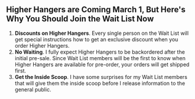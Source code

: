 ## Higher Hangers are Coming March 1, But Here's Why You Should Join the Wait List Now

1. **Discounts on Higher Hangers**. Every single person on the Wait List will get special instructions how to get an exclusive discount when you order Higher Hangers.
2. **No Waiting**. I fully expect Higher Hangers to be backordered after the initial pre-sale. Since Wait List members will be the first to know when Higher Hangers are available for pre-order, your orders will get shipped first.  
3. **Get the Inside Scoop**. I have some surprises for my Wait List members that will give them the inside scoop before I release information to the general public.
